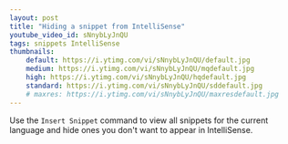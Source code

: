 ```yaml
---
layout: post
title: "Hiding a snippet from IntelliSense"
youtube_video_id: sNnybLyJnQU
tags: snippets IntelliSense
thumbnails:
    default: https://i.ytimg.com/vi/sNnybLyJnQU/default.jpg
    medium: https://i.ytimg.com/vi/sNnybLyJnQU/mqdefault.jpg
    high: https://i.ytimg.com/vi/sNnybLyJnQU/hqdefault.jpg
    standard: https://i.ytimg.com/vi/sNnybLyJnQU/sddefault.jpg
    # maxres: https://i.ytimg.com/vi/sNnybLyJnQU/maxresdefault.jpg
---
```


Use the `Insert Snippet` command to view all snippets for the current language and hide ones you don't want to appear in IntelliSense.
